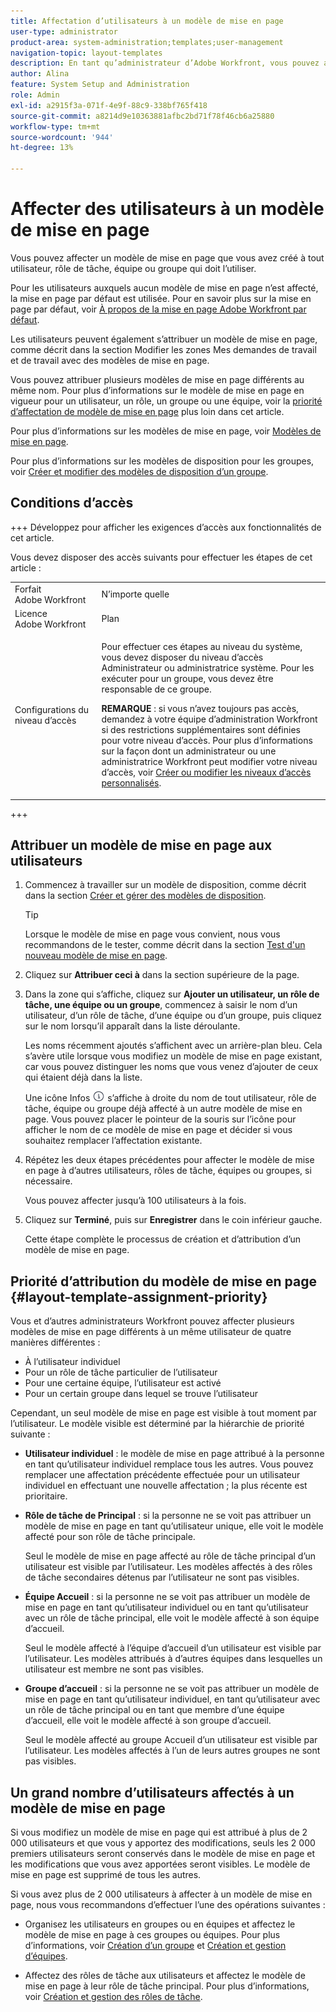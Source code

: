```yaml
---
title: Affectation d’utilisateurs à un modèle de mise en page
user-type: administrator
product-area: system-administration;templates;user-management
navigation-topic: layout-templates
description: En tant qu’administrateur d’Adobe Workfront, vous pouvez affecter un modèle de mise en page que vous avez créé à tout utilisateur, rôle de tâche, équipe ou groupe qui doit l’utiliser.
author: Alina
feature: System Setup and Administration
role: Admin
exl-id: a2915f3a-071f-4e9f-88c9-338bf765f418
source-git-commit: a8214d9e10363881afbc2bd71f78f46cb6a25880
workflow-type: tm+mt
source-wordcount: '944'
ht-degree: 13%

---
```


# Affecter des utilisateurs à un modèle de mise en page

Vous pouvez affecter un modèle de mise en page que vous avez créé à tout utilisateur, rôle de tâche, équipe ou groupe qui doit l’utiliser.

Pour les utilisateurs auxquels aucun modèle de mise en page n’est affecté, la mise en page par défaut est utilisée. Pour en savoir plus sur la mise en page par défaut, voir [À propos de la mise en page Adobe Workfront par défaut](../../../administration-and-setup/customize-workfront/use-layout-templates/about-the-default-wf-layout.md).

Les utilisateurs peuvent également s’attribuer un modèle de mise en page, comme décrit dans la section Modifier les zones Mes demandes de travail et de travail avec des modèles de mise en page.

Vous pouvez attribuer plusieurs modèles de mise en page différents au même nom. Pour plus d’informations sur le modèle de mise en page en vigueur pour un utilisateur, un rôle, un groupe ou une équipe, voir la [priorité d’affectation de modèle de mise en page](#layout-template-assignment-priority) plus loin dans cet article.

Pour plus d’informations sur les modèles de mise en page, voir [Modèles de mise en page](../../../administration-and-setup/customize-workfront/use-layout-templates/use-layout-templates-customize-ui.md).

Pour plus d’informations sur les modèles de disposition pour les groupes, voir [Créer et modifier des modèles de disposition d’un groupe](../../../administration-and-setup/manage-groups/work-with-group-objects/create-and-modify-a-groups-layout-templates.md).

## Conditions d’accès

+++ Développez pour afficher les exigences d’accès aux fonctionnalités de cet article.

Vous devez disposer des accès suivants pour effectuer les étapes de cet article :

<table style="table-layout:auto"> 
 <col> 
 <col> 
 <tbody> 
  <tr> 
   <td role="rowheader">Forfait Adobe Workfront</td> 
   <td>N’importe quelle</td> 
  </tr> 
  <tr> 
   <td role="rowheader">Licence Adobe Workfront</td> 
   <td>Plan</td> 
  </tr> 
  <tr> 
   <td role="rowheader">Configurations du niveau d’accès</td> 
   <td> <p>Pour effectuer ces étapes au niveau du système, vous devez disposer du niveau d’accès Administrateur ou administratrice système.
Pour les exécuter pour un groupe, vous devez être responsable de ce groupe.</p> <p><b>REMARQUE</b> : si vous n’avez toujours pas accès, demandez à votre équipe d’administration Workfront si des restrictions supplémentaires sont définies pour votre niveau d’accès. Pour plus d’informations sur la façon dont un administrateur ou une administratrice Workfront peut modifier votre niveau d’accès, voir <a href="../../../administration-and-setup/add-users/configure-and-grant-access/create-modify-access-levels.md" class="MCXref xref">Créer ou modifier les niveaux d’accès personnalisés</a>.</p> </td> 
  </tr> 
 </tbody> 
</table>

+++

## Attribuer un modèle de mise en page aux utilisateurs

1. Commencez à travailler sur un modèle de disposition, comme décrit dans la section [Créer et gérer des modèles de disposition](../../../administration-and-setup/customize-workfront/use-layout-templates/create-and-manage-layout-templates.md).

   >[!TIP]
   >
   >Lorsque le modèle de mise en page vous convient, nous vous recommandons de le tester, comme décrit dans la section [Test d&#39;un nouveau modèle de mise en page](../../../administration-and-setup/customize-workfront/use-layout-templates/test-a-layout-template.md).

1. Cliquez sur **Attribuer ceci à** dans la section supérieure de la page.
1. Dans la zone qui s’affiche, cliquez sur **Ajouter un utilisateur, un rôle de tâche, une équipe ou un groupe**, commencez à saisir le nom d’un utilisateur, d’un rôle de tâche, d’une équipe ou d’un groupe, puis cliquez sur le nom lorsqu’il apparaît dans la liste déroulante.

   Les noms récemment ajoutés s’affichent avec un arrière-plan bleu. Cela s’avère utile lorsque vous modifiez un modèle de mise en page existant, car vous pouvez distinguer les noms que vous venez d’ajouter de ceux qui étaient déjà dans la liste.

   Une icône Infos ![](assets/info-icon.png) s’affiche à droite du nom de tout utilisateur, rôle de tâche, équipe ou groupe déjà affecté à un autre modèle de mise en page. Vous pouvez placer le pointeur de la souris sur l’icône pour afficher le nom de ce modèle de mise en page et décider si vous souhaitez remplacer l’affectation existante.

1. Répétez les deux étapes précédentes pour affecter le modèle de mise en page à d’autres utilisateurs, rôles de tâche, équipes ou groupes, si nécessaire.

   Vous pouvez affecter jusqu’à 100 utilisateurs à la fois.

1. Cliquez sur **Terminé**, puis sur **Enregistrer** dans le coin inférieur gauche.

   Cette étape complète le processus de création et d’attribution d’un modèle de mise en page.

## Priorité d’attribution du modèle de mise en page {#layout-template-assignment-priority}

Vous et d’autres administrateurs Workfront pouvez affecter plusieurs modèles de mise en page différents à un même utilisateur de quatre manières différentes :

* À l’utilisateur individuel
* Pour un rôle de tâche particulier de l’utilisateur
* Pour une certaine équipe, l’utilisateur est activé
* Pour un certain groupe dans lequel se trouve l’utilisateur

Cependant, un seul modèle de mise en page est visible à tout moment par l’utilisateur. Le modèle visible est déterminé par la hiérarchie de priorité suivante :

* **Utilisateur individuel** : le modèle de mise en page attribué à la personne en tant qu’utilisateur individuel remplace tous les autres. Vous pouvez remplacer une affectation précédente effectuée pour un utilisateur individuel en effectuant une nouvelle affectation ; la plus récente est prioritaire.
* **Rôle de tâche de Principal** : si la personne ne se voit pas attribuer un modèle de mise en page en tant qu’utilisateur unique, elle voit le modèle affecté pour son rôle de tâche principale.

  Seul le modèle de mise en page affecté au rôle de tâche principal d’un utilisateur est visible par l’utilisateur. Les modèles affectés à des rôles de tâche secondaires détenus par l’utilisateur ne sont pas visibles.

* **Équipe Accueil** : si la personne ne se voit pas attribuer un modèle de mise en page en tant qu’utilisateur individuel ou en tant qu’utilisateur avec un rôle de tâche principal, elle voit le modèle affecté à son équipe d’accueil.

  Seul le modèle affecté à l’équipe d’accueil d’un utilisateur est visible par l’utilisateur. Les modèles attribués à d’autres équipes dans lesquelles un utilisateur est membre ne sont pas visibles.

* **Groupe d’accueil** : si la personne ne se voit pas attribuer un modèle de mise en page en tant qu’utilisateur individuel, en tant qu’utilisateur avec un rôle de tâche principal ou en tant que membre d’une équipe d’accueil, elle voit le modèle affecté à son groupe d’accueil.

  Seul le modèle affecté au groupe Accueil d’un utilisateur est visible par l’utilisateur. Les modèles affectés à l’un de leurs autres groupes ne sont pas visibles.

## Un grand nombre d’utilisateurs affectés à un modèle de mise en page

Si vous modifiez un modèle de mise en page qui est attribué à plus de 2 000 utilisateurs et que vous y apportez des modifications, seuls les 2 000 premiers utilisateurs seront conservés dans le modèle de mise en page et les modifications que vous avez apportées seront visibles. Le modèle de mise en page est supprimé de tous les autres.

Si vous avez plus de 2 000 utilisateurs à affecter à un modèle de mise en page, nous vous recommandons d’effectuer l’une des opérations suivantes :

* Organisez les utilisateurs en groupes ou en équipes et affectez le modèle de mise en page à ces groupes ou équipes. Pour plus d’informations, voir [Création d’un groupe](../../../administration-and-setup/manage-groups/create-and-manage-groups/create-a-group.md) et [Création et gestion d’équipes](../../../people-teams-and-groups/create-and-manage-teams/create-and-mange-teams.md).

* Affectez des rôles de tâche aux utilisateurs et affectez le modèle de mise en page à leur rôle de tâche principal. Pour plus d’informations, voir [Création et gestion des rôles de tâche](../../../administration-and-setup/set-up-workfront/organizational-setup/create-manage-job-roles.md).
